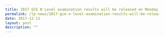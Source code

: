 ```yaml
---
title: 2017 GCE N Level examination results will be released on Monday, 18 Dec
permalink: /lp-news/2017-gce-n-level-examination-results-will-be-released-on-monday-18-dec/
date: 2017-12-11
layout: post
description: ""
---
```

